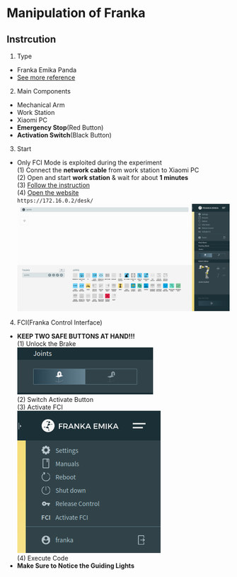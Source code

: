 # Manipulation of Franka

## Instrcution

1. Type  
* Franka Emika Panda
* [See more reference](https://frankaemika.github.io/)

2. Main Components
* Mechanical Arm
* Work Station
* Xiaomi PC
* **Emergency Stop**(Red Button)
* **Activation Switch**(Black Button)

3. Start
* Only FCI Mode is exploited during the experiment  
(1) Connect the **network cable** from work station to Xiaomi PC  
(2) Open and start **work station** & wait for about **1 minutes**  
(3) [Follow the instruction](https://frankaemika.github.io/docs/getting_started.html)   
(4) [Open the website](https://172.16.0.2/desk/)   
`https://172.16.0.2/desk/`  
![Whole](/Figures/Franka/Whole.png "Whole")  

4. FCI(Franka Control Interface)
* **KEEP TWO SAFE BUTTONS AT HAND!!!**  
(1) Unlock the Brake  
![Brake](/Figures/Franka/Brake.png "Brake")  
(2) Switch Activate Button  
(3) Activate FCI  
![Activate](/Figures/Franka/Activate.png "Activate")  
(4) Execute Code
* **Make Sure to Notice the Guiding Lights**